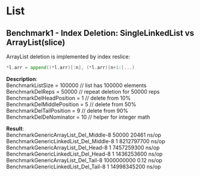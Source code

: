 # List

## Benchmark1 - Index Deletion: SingleLinkedList vs ArrayList(slice)

ArrayList deletion is implemented by index reslice:
```go
*l.arr = append((*l.arr)[:n], (*l.arr)[n+1:]...)
```
**Description**:<br/>
BenchmarkListSize = 100000 // list has 100000 elements<br/>
BenchmarkDelReps  = 50000 // repeat deletion for 50000 reps<br/>
BenchmarkDelHeadPosition   = 1 // delete from 10%<br/>
BenchmarkDelMiddlePosition = 5 // delete from 50%<br/>
BenchmarkDelTailPosition   = 9 // delete from 90%<br/>
BenchmarkDelDeNominator    = 10 // helper for integer math<br/>

**Result**:<br/>
BenchmarkGenericArrayList_Del_Middle-8             50000             20461 ns/op<br/>
BenchmarkGenericLinkedList_Del_Middle-8                1        8212797700 ns/op<br/>
BenchmarkGenericArrayList_Del_Head-8                   1        7457259300 ns/op<br/>
BenchmarkGenericLinkedList_Del_Head-8                  1        1436253600 ns/op<br/>
BenchmarkGenericArrayList_Del_Tail-8            1000000000               0.12 ns/op<br/>
BenchmarkGenericLinkedList_Del_Tail-8                  1        14998345200 ns/op<br/>


